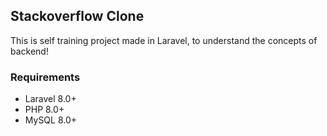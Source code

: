 ## Stackoverflow Clone

This is self training project made in Laravel, to understand the concepts of backend!

### Requirements
- Laravel 8.0+
- PHP 8.0+
- MySQL 8.0+
